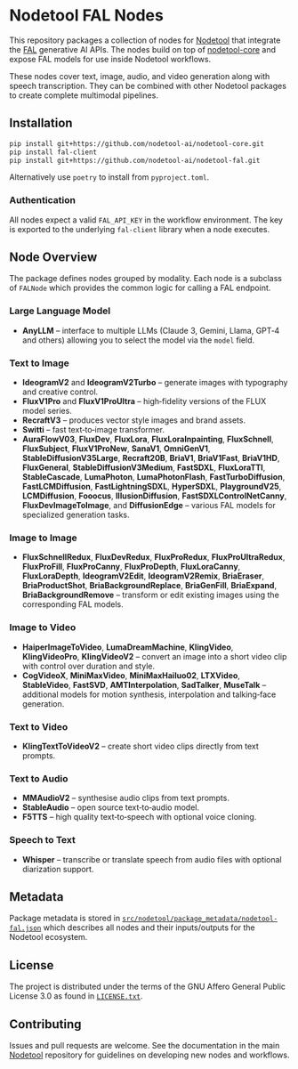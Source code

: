 # Nodetool FAL Nodes

This repository packages a collection of nodes for [Nodetool](https://github.com/nodetool-ai/nodetool) that integrate the [FAL](https://fal.ai/) generative AI APIs. The nodes build on top of [nodetool-core](https://github.com/nodetool-ai/nodetool-core) and expose FAL models for use inside Nodetool workflows.

These nodes cover text, image, audio, and video generation along with speech transcription. They can be combined with other Nodetool packages to create complete multimodal pipelines.

## Installation

```bash
pip install git+https://github.com/nodetool-ai/nodetool-core.git
pip install fal-client
pip install git+https://github.com/nodetool-ai/nodetool-fal.git
```

Alternatively use `poetry` to install from `pyproject.toml`.

### Authentication

All nodes expect a valid `FAL_API_KEY` in the workflow environment. The key is exported to the underlying `fal-client` library when a node executes.

## Node Overview

The package defines nodes grouped by modality. Each node is a subclass of `FALNode` which provides the common logic for calling a FAL endpoint.

### Large Language Model

- **AnyLLM** – interface to multiple LLMs (Claude 3, Gemini, Llama, GPT‑4 and others) allowing you to select the model via the `model` field.

### Text to Image

- **IdeogramV2** and **IdeogramV2Turbo** – generate images with typography and creative control.
- **FluxV1Pro** and **FluxV1ProUltra** – high‑fidelity versions of the FLUX model series.
- **RecraftV3** – produces vector style images and brand assets.
- **Switti** – fast text‑to‑image transformer.
- **AuraFlowV03**, **FluxDev**, **FluxLora**, **FluxLoraInpainting**, **FluxSchnell**, **FluxSubject**, **FluxV1ProNew**, **SanaV1**, **OmniGenV1**, **StableDiffusionV35Large**, **Recraft20B**, **BriaV1**, **BriaV1Fast**, **BriaV1HD**, **FluxGeneral**, **StableDiffusionV3Medium**, **FastSDXL**, **FluxLoraTTI**, **StableCascade**, **LumaPhoton**, **LumaPhotonFlash**, **FastTurboDiffusion**, **FastLCMDiffusion**, **FastLightningSDXL**, **HyperSDXL**, **PlaygroundV25**, **LCMDiffusion**, **Fooocus**, **IllusionDiffusion**, **FastSDXLControlNetCanny**, **FluxDevImageToImage**, and **DiffusionEdge** – various FAL models for specialized generation tasks.

### Image to Image

- **FluxSchnellRedux**, **FluxDevRedux**, **FluxProRedux**, **FluxProUltraRedux**, **FluxProFill**, **FluxProCanny**, **FluxProDepth**, **FluxLoraCanny**, **FluxLoraDepth**, **IdeogramV2Edit**, **IdeogramV2Remix**, **BriaEraser**, **BriaProductShot**, **BriaBackgroundReplace**, **BriaGenFill**, **BriaExpand**, **BriaBackgroundRemove** – transform or edit existing images using the corresponding FAL models.

### Image to Video

- **HaiperImageToVideo**, **LumaDreamMachine**, **KlingVideo**, **KlingVideoPro**, **KlingVideoV2** – convert an image into a short video clip with control over duration and style.
- **CogVideoX**, **MiniMaxVideo**, **MiniMaxHailuo02**, **LTXVideo**, **StableVideo**, **FastSVD**, **AMTInterpolation**, **SadTalker**, **MuseTalk** – additional models for motion synthesis, interpolation and talking‑face generation.

### Text to Video

- **KlingTextToVideoV2** – create short video clips directly from text prompts.

### Text to Audio

- **MMAudioV2** – synthesise audio clips from text prompts.
- **StableAudio** – open source text‑to‑audio model.
- **F5TTS** – high quality text‑to‑speech with optional voice cloning.

### Speech to Text

- **Whisper** – transcribe or translate speech from audio files with optional diarization support.

## Metadata

Package metadata is stored in [`src/nodetool/package_metadata/nodetool-fal.json`](src/nodetool/package_metadata/nodetool-fal.json) which describes all nodes and their inputs/outputs for the Nodetool ecosystem.

## License

The project is distributed under the terms of the GNU Affero General Public License 3.0 as found in [`LICENSE.txt`](LICENSE.txt).

## Contributing

Issues and pull requests are welcome. See the documentation in the main [Nodetool](https://github.com/nodetool-ai/nodetool) repository for guidelines on developing new nodes and workflows.

